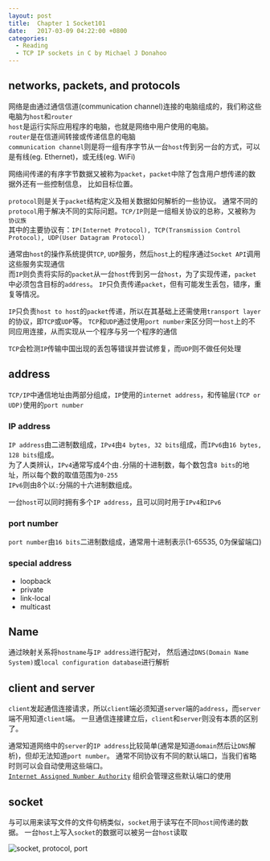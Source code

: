 ```yaml
---
layout: post
title:  Chapter 1 Socket101
date:   2017-03-09 04:22:00 +0800
categories:
  - Reading
  - TCP IP sockets in C by Michael J Donahoo
---
```


## networks, packets, and protocols

网络是由通过通信信道(communication channel)连接的电脑组成的，我们称这些电脑为`host`和`router`  
`host`是运行实际应用程序的电脑，也就是网络中用户使用的电脑。  
`router`是在信道间转接或传递信息的电脑  
`communication channel`则是将一组有序字节从一台`host`传到另一台的方式，可以是有线(eg. Ethernet)，或无线(eg. WiFi)

网络间传递的有序字节数据又被称为`packet`，`packet`中除了包含用户想传递的数据外还有一些控制信息，
比如目标位置。

`protocol`则是关于`packet`结构定义及相关数据如何解析的一些协议。
通常不同的`protocol`用于解决不同的实际问题。`TCP/IP`则是一组相关协议的总称，又被称为`协议族`  
其中的主要协议有：`IP(Internet Protocol), TCP(Transmission Control Protocol), UDP(User Datagram Protocol)`

通常由`host`的操作系统提供`TCP`, `UDP`服务，然后`host`上的程序通过`Socket API`调用这些服务实现通信  
而`IP`则负责将实际的`packet`从一台`host`传到另一台`host`，为了实现传递，`packet`中必须包含目标的`address`。
`IP`只负责传递`packet`，但有可能发生丢包，错序，重复等情况。

`IP`只负责`host to host`的`packet`传递，所以在其基础上还需使用`transport layer`的协议，即`TCP`或`UDP`等。
`TCP`和`UDP`通过使用`port number`来区分同一`host`上的不同应用连接，从而实现从一个程序与另一个程序的通信

`TCP`会检测`IP`传输中国出现的丢包等错误并尝试修复，而`UDP`则不做任何处理

## address

`TCP/IP`中通信地址由两部分组成，`IP`使用的`internet address`，和传输层`(TCP or UDP)`使用的`port number`


### IP address

`IP address`由二进制数组成，`IPv4`由`4 bytes, 32 bits`组成，而`IPv6`由`16 bytes, 128 bits`组成。  
为了人类辨认，`IPv4`通常写成4个由`.`分隔的十进制数，每个数包含`8 bits`的地址，所以每个数的取值范围为`0-255`  
`IPv6`则由8个以`:`分隔的十六进制数组成。

一台`host`可以同时拥有多个`IP address`，且可以同时用于`IPv4`和`IPv6`


### port number

`port number`由`16 bits`二进制数组成，通常用十进制表示(1-65535, 0为保留端口)

### special address

- loopback
- private
- link-local
- multicast

## Name

通过映射关系将`hostname`与`IP address`进行配对，
然后通过`DNS(Domain Name System)`或`local configuration database`进行解析

## client and server

`client`发起通信连接请求，所以`client`端必须知道`server`端的`address`，而`server`端不用知道`client`端。
一旦通信连接建立后，`client`和`server`则没有本质的区别了。

通常知道网络中的`server`的`IP address`比较简单(通常是知道`domain`然后让`DNS`解析)，但却无法知道`port number`。
通常不同协议有不同的默认端口，当我们省略时则可以会自动使用这些端口。  
[`Internet Assigned Number Authority`](https://www.iana.org/assignments/service-names-port-numbers/service-names-port-numbers.xhtml)
组织会管理这些默认端口的使用

## socket

与可以用来读写文件的文件句柄类似，`socket`用于读写在不同`host`间传递的数据。
一台`host`上写入`socket`的数据可以被另一台`host`读取

![socket, protocol, port](https://i.imgur.com/feYaaDR.png)
